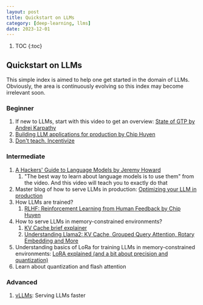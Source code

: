 ```yaml
---
layout: post
title: Quickstart on LLMs
category: [deep-learning, llms]
date: 2023-12-01
---
```


1. TOC
{:toc}

## Quickstart on LLMs

This simple index is aimed to help one get started in the domain of LLMs. Obviously, the area is continuously evolving so this index may become irrelevant soon.

### Beginner

1. If new to LLMs, start with this video to get an overview: [State of GTP by Andrej Karpathy](https://www.youtube.com/watch?v=bZQun8Y4L2A)
2. [Building LLM applications for production by Chip Huyen](https://huyenchip.com/2023/04/11/llm-engineering.html)
3. [Don't teach. Incentivize](https://www.youtube.com/watch?app=desktop&v=kYWUEV_e2ss&feature=youtu.be)

### Intermediate

1. [A Hackers' Guide to Language Models by Jeremy Howard](https://www.youtube.com/watch?v=jkrNMKz9pWU)
   1. "The best way to learn about language models is to use them" from the video. And this video will teach you to exactly do that
2. Master blog of how to serve LLMs in production: [Optimizing your LLM in production](https://huggingface.co/blog/optimize-llm)
3. How LLMs are trained?
   1. [RLHF: Reinforcement Learning from Human Feedback by Chip Huyen](https://huyenchip.com/2023/05/02/rlhf.html)
4. How to serve LLMs in memory-constrained environments?
   1. [KV Cache brief explainer](https://www.youtube.com/watch?v=80bIUggRJf4)
   2. [Understanding Llama2: KV Cache, Grouped Query Attention, Rotary Embedding and More](https://ai.plainenglish.io/understanding-llama2-kv-cache-grouped-query-attention-rotary-embedding-and-more-c17e5f49a6d7)
5. Understanding basics of LoRa for training LLMs in memory-constrained environments: [LoRA explained (and a bit about precision and quantization)](https://www.youtube.com/watch?v=t509sv5MT0w)
6. Learn about quantization and flash attention

### Advanced

1. [vLLMs](https://blog.vllm.ai/2023/06/20/vllm.html): Serving LLMs faster
